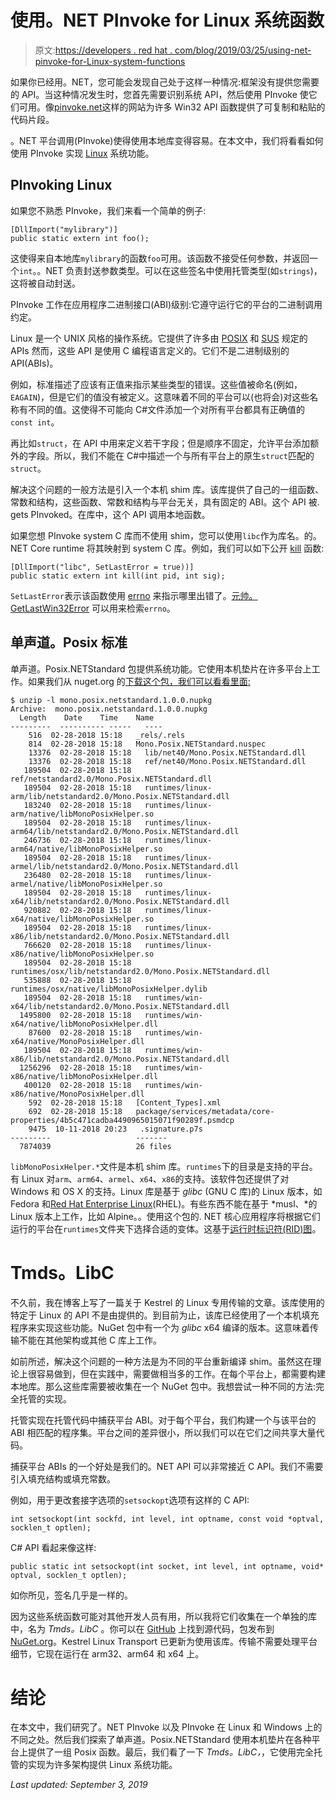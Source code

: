 # 使用。NET PInvoke for Linux 系统函数

> 原文:[https://developers . red hat . com/blog/2019/03/25/using-net-pinvoke-for-Linux-system-functions](https://developers.redhat.com/blog/2019/03/25/using-net-pinvoke-for-linux-system-functions)

如果你已经用。NET，您可能会发现自己处于这样一种情况:框架没有提供您需要的 API。当这种情况发生时，您首先需要识别系统 API，然后使用 PInvoke 使它们可用。像[pinvoke.net](https://pinvoke.net)这样的网站为许多 Win32 API 函数提供了可复制和粘贴的代码片段。

。NET 平台调用(PInvoke)使得使用本地库变得容易。在本文中，我们将看看如何使用 PInvoke 实现 [Linux](https://developers.redhat.com/topics/linux/) 系统功能。

## PInvoking Linux

如果您不熟悉 PInvoke，我们来看一个简单的例子:

```
[DllImport("mylibrary")]
public static extern int foo();

```

这使得来自本地库`mylibrary`的函数`foo`可用。该函数不接受任何参数，并返回一个`int`。。NET 负责封送参数类型。可以在这些签名中使用托管类型(如`strings`)，这将被自动封送。

PInvoke 工作在应用程序二进制接口(ABI)级别:它遵守运行它的平台的二进制调用约定。

Linux 是一个 UNIX 风格的操作系统。它提供了许多由 [POSIX](https://en.wikipedia.org/wiki/POSIX) 和 [SUS](https://en.wikipedia.org/wiki/Single_UNIX_Specification) 规定的 APIs 然而，这些 API 是使用 C 编程语言定义的。它们不是二进制级别的 API(ABIs)。

例如，标准描述了应该有正值来指示某些类型的错误。这些值被命名(例如，`EAGAIN`)，但是它们的值没有被定义。这意味着不同的平台可以(也将会)对这些名称有不同的值。这使得不可能向 C#文件添加一个对所有平台都具有正确值的`const int`。

再比如`struct`，在 API 中用来定义若干字段；但是顺序不固定，允许平台添加额外的字段。所以，我们不能在 C#中描述一个与所有平台上的原生`struct`匹配的`struct`。

解决这个问题的一般方法是引入一个本机 shim 库。该库提供了自己的一组函数、常数和结构，这些函数、常数和结构与平台无关，具有固定的 ABI。这个 API 被. gets PInvoked。在库中，这个 API 调用本地函数。

如果您想 PInvoke system C 库而不使用 shim，您可以使用`libc`作为库名。的。NET Core runtime 将其映射到 system C 库。例如，我们可以如下公开 [kill](http://man7.org/linux/man-pages/man2/kill.2.html) 函数:

```
[DllImport("libc", SetLastError = true))]
public static extern int kill(int pid, int sig);

```

`SetLastError`表示该函数使用 [errno](http://man7.org/linux/man-pages/man3/errno.3.html) 来指示哪里出错了。[元帅。GetLastWin32Error](https://docs.microsoft.com/en-us/dotnet/api/system.runtime.interopservices.marshal.getlastwin32error?view=netcore-2.1) 可以用来检索`errno`。

## 单声道。Posix 标准

单声道。Posix.NETStandard 包提供系统功能。它使用本机垫片在许多平台上工作。如果我们从 nuget.org 的[下载这个包，我们可以看看里面:](https://www.nuget.org)

```
$ unzip -l mono.posix.netstandard.1.0.0.nupkg
Archive:  mono.posix.netstandard.1.0.0.nupkg
  Length  	Date	Time	Name
---------  ---------- -----   ----
  	516  02-28-2018 15:18   _rels/.rels
  	814  02-28-2018 15:18   Mono.Posix.NETStandard.nuspec
	13376  02-28-2018 15:18   lib/net40/Mono.Posix.NETStandard.dll
	13376  02-28-2018 15:18   ref/net40/Mono.Posix.NETStandard.dll
   189504  02-28-2018 15:18   ref/netstandard2.0/Mono.Posix.NETStandard.dll
   189504  02-28-2018 15:18   runtimes/linux-arm/lib/netstandard2.0/Mono.Posix.NETStandard.dll
   183240  02-28-2018 15:18   runtimes/linux-arm/native/libMonoPosixHelper.so
   189504  02-28-2018 15:18   runtimes/linux-arm64/lib/netstandard2.0/Mono.Posix.NETStandard.dll
   246736  02-28-2018 15:18   runtimes/linux-arm64/native/libMonoPosixHelper.so
   189504  02-28-2018 15:18   runtimes/linux-armel/lib/netstandard2.0/Mono.Posix.NETStandard.dll
   236480  02-28-2018 15:18   runtimes/linux-armel/native/libMonoPosixHelper.so
   189504  02-28-2018 15:18   runtimes/linux-x64/lib/netstandard2.0/Mono.Posix.NETStandard.dll
   920882  02-28-2018 15:18   runtimes/linux-x64/native/libMonoPosixHelper.so
   189504  02-28-2018 15:18   runtimes/linux-x86/lib/netstandard2.0/Mono.Posix.NETStandard.dll
   766620  02-28-2018 15:18   runtimes/linux-x86/native/libMonoPosixHelper.so
   189504  02-28-2018 15:18   runtimes/osx/lib/netstandard2.0/Mono.Posix.NETStandard.dll
   535888  02-28-2018 15:18   runtimes/osx/native/libMonoPosixHelper.dylib
   189504  02-28-2018 15:18   runtimes/win-x64/lib/netstandard2.0/Mono.Posix.NETStandard.dll
  1495800  02-28-2018 15:18   runtimes/win-x64/native/libMonoPosixHelper.dll
	87600  02-28-2018 15:18   runtimes/win-x64/native/MonoPosixHelper.dll
   189504  02-28-2018 15:18   runtimes/win-x86/lib/netstandard2.0/Mono.Posix.NETStandard.dll
  1256296  02-28-2018 15:18   runtimes/win-x86/native/libMonoPosixHelper.dll
   400120  02-28-2018 15:18   runtimes/win-x86/native/MonoPosixHelper.dll
  	592  02-28-2018 15:18   [Content_Types].xml
  	692  02-28-2018 15:18   package/services/metadata/core-properties/4b5c471cadba4490965015071f90289f.psmdcp
 	9475  10-11-2018 20:23   .signature.p7s
---------                 	-------
  7874039                 	26 files

```

`libMonoPosixHelper.*`文件是本机 shim 库。`runtimes`下的目录是支持的平台。有 Linux 对`arm`、`arm64`、`armel`、`x64`、`x86`的支持。该软件包还提供了对 Windows 和 OS X 的支持。Linux 库是基于 *glibc* (GNU C 库)的 Linux 版本，如 Fedora 和[Red Hat Enterprise Linux](https://developers.redhat.com/topics/linux/)(RHEL)。有些东西不能在基于 *musl、*的 Linux 版本上工作，比如 Alpine。。使用这个包的. NET 核心应用程序将根据它们运行的平台在`runtimes`文件夹下选择合适的变体。这基于[运行时标识符(RID)图](https://docs.microsoft.com/en-us/dotnet/core/rid-catalog)。

# Tmds。LibC

不久前，我在博客上写了一篇关于 Kestrel 的 Linux 专用传输的文章。该库使用的特定于 Linux 的 API 不是由提供的。到目前为止，该库已经使用了一个本机填充程序来实现这些功能。NuGet 包中有一个为 *glibc* x64 编译的版本。这意味着传输不能在其他架构或其他 C 库上工作。

如前所述，解决这个问题的一种方法是为不同的平台重新编译 shim。虽然这在理论上很容易做到，但在实践中，需要做相当多的工作。在每个平台上，都需要构建本地库。那么这些库需要被收集在一个 NuGet 包中。我想尝试一种不同的方法:完全托管的实现。

托管实现在托管代码中捕获平台 ABI。对于每个平台，我们构建一个与该平台的 ABI 相匹配的程序集。平台之间的差异很小，所以我们可以在它们之间共享大量代码。

捕获平台 ABIs 的一个好处是我们的。NET API 可以非常接近 C API。我们不需要引入填充结构或填充常数。

例如，用于更改套接字选项的`setsockopt`选项有这样的 C API:

```
int setsockopt(int sockfd, int level, int optname, const void *optval, socklen_t optlen);

```

C# API 看起来像这样:

```
public static int setsockopt(int socket, int level, int optname, void* optval, socklen_t optlen);

```

如你所见，签名几乎是一样的。

因为这些系统函数可能对其他开发人员有用，所以我将它们收集在一个单独的库中，名为 *Tmds。LibC* 。你可以在 [GitHub](https://github.com/tmds/Tmds.LibC) 上找到源代码，包发布到[NuGet.org](https://www.nuget.org/packages/Tmds.LibC/)。Kestrel Linux Transport 已更新为使用该库。传输不需要处理平台细节，它现在运行在 arm32、arm64 和 x64 上。

# 结论

在本文中，我们研究了。NET PInvoke 以及 PInvoke 在 Linux 和 Windows 上的不同之处。然后我们探索了单声道。Posix.NETStandard 使用本机垫片在各种平台上提供了一组 Posix 函数。最后，我们看了一下 *Tmds。LibC，*，它使用完全托管的实现为许多架构提供 Linux 系统功能。

*Last updated: September 3, 2019*